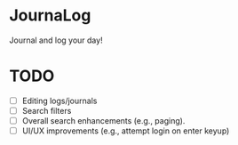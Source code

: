 # JournaLog
Journal and log your day!

# TODO
- [ ] Editing logs/journals
- [ ] Search filters
- [ ] Overall search enhancements (e.g., paging).
- [ ] UI/UX improvements (e.g., attempt login on enter keyup)
